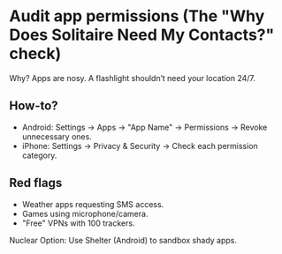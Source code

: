 # Audit app permissions (The "Why Does Solitaire Need My Contacts?" check)

Why? Apps are nosy. A flashlight shouldn’t need your location 24/7.

## How-to?

* Android: Settings → Apps → "App Name" → Permissions → Revoke unnecessary ones.
* iPhone: Settings → Privacy & Security → Check each permission category.

## Red flags

* Weather apps requesting SMS access.
* Games using microphone/camera.
* "Free" VPNs with 100 trackers.

Nuclear Option: Use Shelter (Android) to sandbox shady apps.